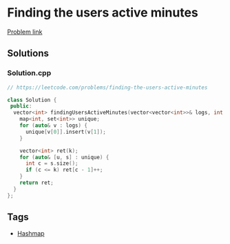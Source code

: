 # Finding the users active minutes

[Problem link](https://leetcode.com/problems/finding-the-users-active-minutes)

## Solutions


### Solution.cpp
```cpp
// https://leetcode.com/problems/finding-the-users-active-minutes

class Solution {
 public:
  vector<int> findingUsersActiveMinutes(vector<vector<int>>& logs, int k) {
    map<int, set<int>> unique;
    for (auto& v : logs) {
      unique[v[0]].insert(v[1]);
    }

    vector<int> ret(k);
    for (auto& [u, s] : unique) {
      int c = s.size();
      if (c <= k) ret[c - 1]++;
    }
    return ret;
  }
};
```
## Tags

* [Hashmap](/README.md#Hashmap)
